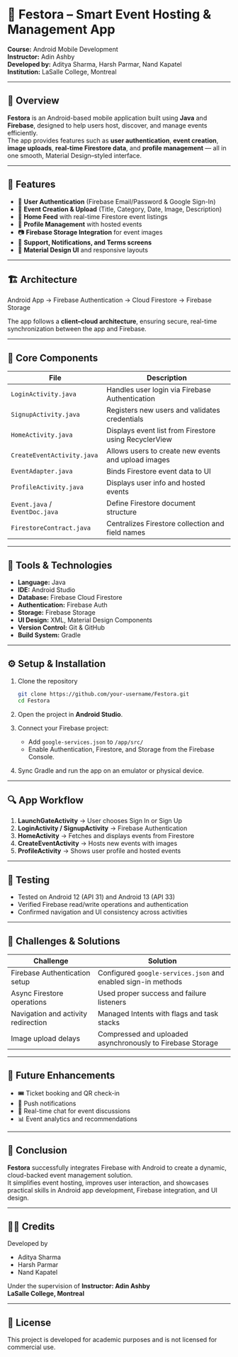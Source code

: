 # 🎉 Festora – Smart Event Hosting & Management App

**Course:** Android Mobile Development  
**Instructor:** Adin Ashby  
**Developed by:** Aditya Sharma, Harsh Parmar, Nand Kapatel  
**Institution:** LaSalle College, Montreal  

---

## 📖 Overview

**Festora** is an Android-based mobile application built using **Java** and **Firebase**, designed to help users host, discover, and manage events efficiently.  
The app provides features such as **user authentication**, **event creation**, **image uploads**, **real-time Firestore data**, and **profile management** — all in one smooth, Material Design–styled interface.

---

## 🚀 Features

- 🔐 **User Authentication** (Firebase Email/Password & Google Sign-In)  
- 📝 **Event Creation & Upload** (Title, Category, Date, Image, Description)  
- 📅 **Home Feed** with real-time Firestore event listings  
- 👤 **Profile Management** with hosted events  
- 📷 **Firebase Storage Integration** for event images  
- 💬 **Support, Notifications, and Terms screens**  
- 🎨 **Material Design UI** and responsive layouts  

---

## 🏗️ Architecture

Android App → Firebase Authentication → Cloud Firestore → Firebase Storage

The app follows a **client–cloud architecture**, ensuring secure, real-time synchronization between the app and Firebase.

---

## 🧩 Core Components

| File | Description |
|------|--------------|
| `LoginActivity.java` | Handles user login via Firebase Authentication |
| `SignupActivity.java` | Registers new users and validates credentials |
| `HomeActivity.java` | Displays event list from Firestore using RecyclerView |
| `CreateEventActivity.java` | Allows users to create new events and upload images |
| `EventAdapter.java` | Binds Firestore event data to UI |
| `ProfileActivity.java` | Displays user info and hosted events |
| `Event.java` / `EventDoc.java` | Define Firestore document structure |
| `FirestoreContract.java` | Centralizes Firestore collection and field names |

---

## 🧰 Tools & Technologies

- **Language:** Java  
- **IDE:** Android Studio  
- **Database:** Firebase Cloud Firestore  
- **Authentication:** Firebase Auth  
- **Storage:** Firebase Storage  
- **UI Design:** XML, Material Design Components  
- **Version Control:** Git & GitHub  
- **Build System:** Gradle  

---

## ⚙️ Setup & Installation

1. Clone the repository  
   ```bash
   git clone https://github.com/your-username/Festora.git
   cd Festora
   ```

2. Open the project in **Android Studio**.

3. Connect your Firebase project:
   - Add `google-services.json` to `/app/src/`
   - Enable Authentication, Firestore, and Storage from the Firebase Console.

4. Sync Gradle and run the app on an emulator or physical device.

---

## 🔍 App Workflow

1. **LaunchGateActivity** → User chooses Sign In or Sign Up  
2. **LoginActivity / SignupActivity** → Firebase Authentication  
3. **HomeActivity** → Fetches and displays events from Firestore  
4. **CreateEventActivity** → Hosts new events with images  
5. **ProfileActivity** → Shows user profile and hosted events  

---

## 🧪 Testing

- Tested on Android 12 (API 31) and Android 13 (API 33)
- Verified Firebase read/write operations and authentication
- Confirmed navigation and UI consistency across activities

---

## 🧠 Challenges & Solutions

| Challenge | Solution |
|------------|-----------|
| Firebase Authentication setup | Configured `google-services.json` and enabled sign-in methods |
| Async Firestore operations | Used proper success and failure listeners |
| Navigation and activity redirection | Managed Intents with flags and task stacks |
| Image upload delays | Compressed and uploaded asynchronously to Firebase Storage |

---

## 🚧 Future Enhancements

- 🎟️ Ticket booking and QR check-in  
- 🔔 Push notifications  
- 💬 Real-time chat for event discussions  
- 📊 Event analytics and recommendations  

---

## 🏁 Conclusion

**Festora** successfully integrates Firebase with Android to create a dynamic, cloud-backed event management solution.  
It simplifies event hosting, improves user interaction, and showcases practical skills in Android app development, Firebase integration, and UI design.

---

## 👨‍💻 Credits

Developed by  
- Aditya Sharma  
- Harsh Parmar  
- Nand Kapatel  

Under the supervision of **Instructor: Adin Ashby**  
**LaSalle College, Montreal**

---

## 🪪 License

This project is developed for academic purposes and is not licensed for commercial use.
